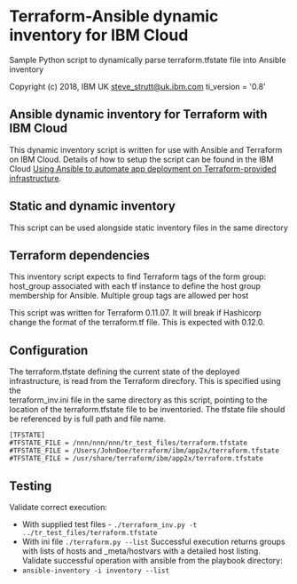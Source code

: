 # Terraform-Ansible dynamic inventory for IBM Cloud

Sample Python script to dynamically parse terraform.tfstate file into Ansible inventory

Copyright (c) 2018, IBM UK
steve_strutt@uk.ibm.com
ti_version = '0.8'

## Ansible dynamic inventory for Terraform with IBM Cloud ##
This dynamic inventory script is written for use with Ansible and Terraform on IBM Cloud. Details of how to setup the script can be found in the IBM Cloud [Using Ansible to automate app deployment on Terraform-provided infrastructure](https://console.bluemix.net/docs/terraform/ansible/ansible.html#ansible).


## Static and dynamic inventory
This script can be used alongside static inventory files in the same directory 


## Terraform dependencies

This inventory script expects to find Terraform tags of the form 
group: host_group associated with each tf instance to define the 
host group membership for Ansible. Multiple group tags are allowed per host

This script was written for Terraform 0.11.07. It will break if Hashicorp change the format of the terraform.tf file. This is expected with 0.12.0. 

## Configuration

The terraform.tfstate defining the current state of the deployed infrastructure, 
is read from the Terraform direcfory. This is specified using the  
terraform_inv.ini file in the same directory as this script, pointing to the 
location of the terraform.tfstate file to be inventoried. 
The tfstate file should be referenced by is full path and file name. 

```
[TFSTATE]
#TFSTATE_FILE = /nnn/nnn/nnn/tr_test_files/terraform.tfstate
#TFSTATE_FILE = /Users/JohnDoe/terraform/ibm/app2x/terraform.tfstate
#TFSTATE_FILE = /usr/share/terraform/ibm/app2x/terraform.tfstate
``` 
 
## Testing  
 
Validate correct execution:
-  With supplied test files - `./terraform_inv.py -t ../tr_test_files/terraform.tfstate` 
-  With ini file `./terraform.py --list` 
Successful execution returns groups with lists of hosts and _meta/hostvars with a detailed
host listing. 
Validate successful operation with ansible from the playbook directory:
-   `ansible-inventory -i inventory --list`


  
